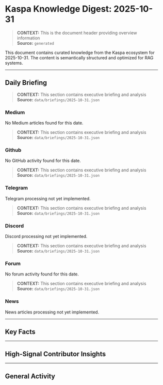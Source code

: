 # Kaspa Knowledge Digest: 2025-10-31

> **CONTEXT:** This is the document header providing overview information  
> **Source:** `generated`

This document contains curated knowledge from the Kaspa ecosystem
for 2025-10-31. The content is semantically structured and optimized
for RAG systems.

---

## Daily Briefing

> **CONTEXT:** This section contains executive briefing and analysis  
> **Source:** `data/briefings/2025-10-31.json`

### Medium

No Medium articles found for this date.

> **CONTEXT:** This section contains executive briefing and analysis  
> **Source:** `data/briefings/2025-10-31.json`

### Github

No GitHub activity found for this date.

> **CONTEXT:** This section contains executive briefing and analysis  
> **Source:** `data/briefings/2025-10-31.json`

### Telegram

Telegram processing not yet implemented.

> **CONTEXT:** This section contains executive briefing and analysis  
> **Source:** `data/briefings/2025-10-31.json`

### Discord

Discord processing not yet implemented.

> **CONTEXT:** This section contains executive briefing and analysis  
> **Source:** `data/briefings/2025-10-31.json`

### Forum

No forum activity found for this date.

> **CONTEXT:** This section contains executive briefing and analysis  
> **Source:** `data/briefings/2025-10-31.json`

### News

News articles processing not yet implemented.

---

## Key Facts



---

## High-Signal Contributor Insights



---

## General Activity

